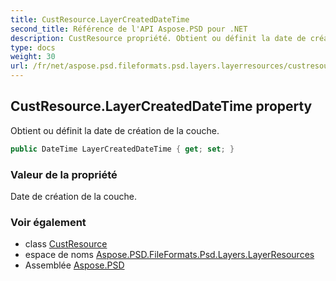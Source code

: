 ```yaml
---
title: CustResource.LayerCreatedDateTime
second_title: Référence de l'API Aspose.PSD pour .NET
description: CustResource propriété. Obtient ou définit la date de création de la couche.
type: docs
weight: 30
url: /fr/net/aspose.psd.fileformats.psd.layers.layerresources/custresource/layercreateddatetime/
---
```

## CustResource.LayerCreatedDateTime property

Obtient ou définit la date de création de la couche.

```csharp
public DateTime LayerCreatedDateTime { get; set; }
```

### Valeur de la propriété

Date de création de la couche.

### Voir également

* class [CustResource](../)
* espace de noms [Aspose.PSD.FileFormats.Psd.Layers.LayerResources](../../custresource/)
* Assemblée [Aspose.PSD](../../../)


